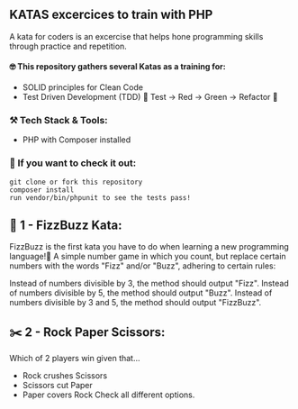 ## KATAS excercices to train with PHP
A kata for coders is an excercise that helps hone programming skills through practice and repetition. 

#### 🤓 This repository gathers several Katas as a training for:
* SOLID principles for Clean Code
* Test Driven Development (TDD)
🚥 Test → Red → Green → Refactor 🔁

### ⚒️ Tech Stack & Tools:
* PHP with Composer installed

### 📌 If you want to check it out:
```
git clone or fork this repository
composer install
run vendor/bin/phpunit to see the tests pass!
```

## 🧮 1 - FizzBuzz Kata:
FizzBuzz is the first kata you have to do when learning a new programming language!🚀
A simple number game in which you count, but replace certain numbers with the words "Fizz" and/or "Buzz", adhering to certain rules:

Instead of numbers divisible by 3, the method should output "Fizz".
Instead of numbers divisible by 5, the method should output "Buzz".
Instead of numbers divisible by 3 and 5, the method should output "FizzBuzz".

## ✂️ 2 - Rock Paper Scissors:
Which of 2 players win given that...
* Rock crushes Scissors
* Scissors cut Paper
* Paper covers Rock
Check all different options.

